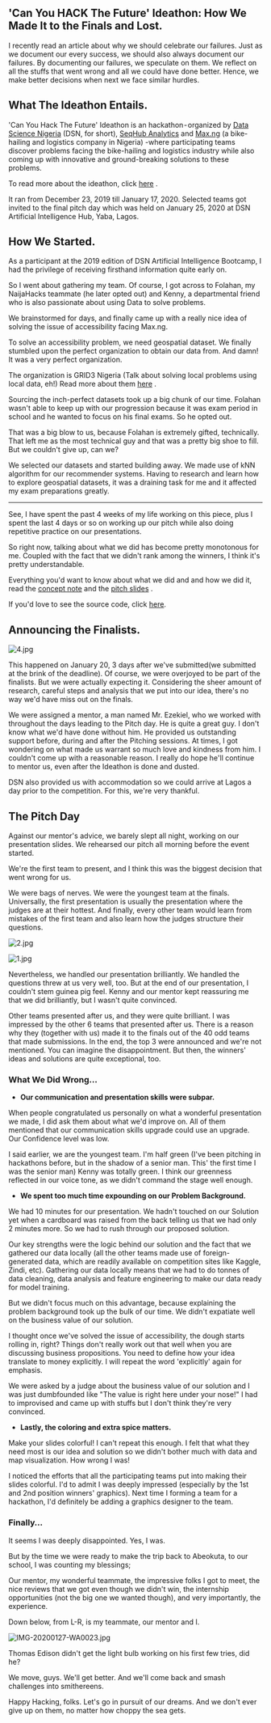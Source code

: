 ## 'Can You HACK The Future' Ideathon: How We Made It to the Finals and Lost.

I recently read an article about why we should celebrate our failures. Just as we document our every success, we should also always document our failures. By documenting our failures, we speculate on them. We reflect on all the stuffs that went wrong and all we could have done better. Hence, we make better decisions when next we face similar hurdles.


## What The Ideathon Entails.

'Can You Hack The Future' Ideathon is an hackathon - organized by  [Data Science Nigeria](https://www.datasciencenigeria.org/)  (DSN, for short),  [SeqHub Analytics](https://www.seqhubanalytics.com/about)  and  [Max.ng](https://max.ng/)  (a bike-hailing and logistics company in Nigeria) -where participating teams discover problems facing the bike-hailing and logistics industry while also coming up with innovative and ground-breaking solutions to these problems. 

To read more about the ideathon, click  [here](https://drive.google.com/file/d/1yZh98BBRN3adDX1iujLzPRXtX0ufeTRL/view) .

It ran from December 23, 2019 till January 17, 2020. Selected teams got invited to the final pitch day which was held on January 25, 2020 at DSN Artificial Intelligence Hub, Yaba, Lagos.

## How We Started.

As a participant at the 2019 edition of DSN Artificial Intelligence Bootcamp, I had the privilege of receiving firsthand information quite early on.

So I went about gathering my team. Of course, I got across to Folahan, my NaijaHacks teammate (he later opted out) and Kenny, a departmental friend who is also passionate about using Data to solve problems.

We brainstormed for days, and finally came up with a really nice idea of solving the issue of accessibility facing Max.ng.

To solve an accessibility problem, we need geospatial dataset. We finally stumbled upon the perfect organization to obtain our data from. And damn! It was a very perfect organization.

The organization is GRID3 Nigeria (Talk about solving local problems using local data, eh!) Read more about them  [here](http://grid3.gov.ng/) .

Sourcing the inch-perfect datasets took up a big chunk of our time. Folahan wasn't able to keep up with our progression because it was exam period in school and he wanted to focus on his final exams. So he opted out.

That was a big blow to us, because Folahan is extremely gifted, technically. That left me as the most technical guy and that was a pretty big shoe to fill. But we couldn't give up, can we?

We selected our datasets and started building away. We made use of kNN algorithm for our recommender systems. Having to research and learn how to explore geospatial datasets, it was a draining task for me and it affected my exam preparations greatly.

****************************

See, I have spent the past 4 weeks of my life working on this piece, plus I spent the last 4 days or so on working up our pitch while also doing repetitive practice on our presentations. 

So right now, talking about what we did has become pretty monotonous for me. Coupled with the fact that we didn't rank among the winners, I think it's pretty understandable.

Everything you'd want to know about what we did and and how we did it, read the  [concept note](https://drive.google.com/open?id=19q6vOcOS0A5KCSUpAfqCIwKooZZFsGLO)  and the  [pitch slides](https://drive.google.com/open?id=1vlQG2EqYQRm95NBQF0NJjqHJdehZQ1ay) .

If you'd love to see the source code, click  [here](https://github.com/SteveKola/HotUsers/blob/master/HotUsers.ipynb).


## Announcing the Finalists.

![4.jpg](https://cdn.hashnode.com/res/hashnode/image/upload/v1580215390949/DTaeHCk9V.jpeg)

This happened on January 20, 3 days after we've submitted(we submitted at the brink of the deadline). Of course, we were overjoyed to be part of the finalists. But we were actually expecting it. Considering the sheer amount of research, careful steps and analysis that we put into our idea, there's no way we'd have miss out on the finals.

We were assigned a mentor, a man named Mr. Ezekiel, who we worked with throughout the days leading to the Pitch day. He is quite a great guy. I don't know what we'd have done without him. He provided us outstanding support before, during and after the Pitching sessions. At times, I got wondering on what made us warrant so much love and kindness from him. I couldn't come up with a reasonable reason. I really do hope he'll continue to mentor us, even after the Ideathon is done and dusted.

DSN also provided us with accommodation so we could arrive at Lagos a day prior to the competition. For this, we're very thankful.


## The Pitch Day

Against our mentor's advice, we barely slept all night, working on our presentation slides. We rehearsed our pitch all morning before the event started.

We're the first team to present, and I think this was the biggest decision that went wrong for us.

We were bags of nerves. We were the youngest team at the finals. 
Universally, the first presentation is usually the presentation where the judges are at their hottest. And finally, every other team would learn from mistakes of the first team and also learn how the judges structure their questions.

![2.jpg](https://cdn.hashnode.com/res/hashnode/image/upload/v1580215603189/G00AHNvvB.jpeg)

![1.jpg](https://cdn.hashnode.com/res/hashnode/image/upload/v1580215535768/RWEbLIzxD.jpeg)

Nevertheless, we handled our presentation brilliantly. We handled the questions threw at us very well, too. But at the end of our presentation, I couldn't stem guinea pig feel. Kenny and our mentor kept reassuring me that we did brilliantly, but I wasn't quite convinced.

Other teams presented after us, and they were quite brilliant. I was impressed by the other 6 teams that presented after us. There is a reason why they (together with us) made it to the finals out of the 40 odd teams that made submissions. In the end, the top 3 were announced and we're not mentioned. You can imagine the disappointment. But then, the winners' ideas and solutions are quite exceptional, too.


### What We Did Wrong…

- **Our communication and presentation skills were subpar.**

When people congratulated us personally on what a wonderful presentation we made, I did ask them about what we'd improve on. All of them mentioned that our communication skills upgrade could use an upgrade.
Our Confidence level was low.

I said earlier, we are the youngest team. I'm half green (I've been pitching in hackathons before, but in the shadow of a senior man. This' the first time I was the senior man) Kenny was totally green. I think our greenness reflected in our voice tone, as we didn't command the stage well enough.

- **We spent too much time expounding on our Problem Background.**

We had 10 minutes for our presentation. We hadn't touched on our Solution yet when a cardboard was raised from the back telling us that we had only 2 minutes more. So we had to rush through our proposed solution.

Our key strengths were the logic behind our solution and the fact that we gathered our data locally (all the other teams made use of foreign-generated data, which are readily available on competition sites like Kaggle, Zindi, etc). Gathering our data locally means that we had to do tonnes of data cleaning, data analysis and feature engineering to make our data ready for model training.

But we didn't focus much on this advantage, because explaining the problem background took up the bulk of our time.
We didn't expatiate well on the business value of our solution.

I thought once we've solved the issue of accessibility, the dough starts rolling in, right? Things don't really work out that well when you are discussing business propositions. You need to define how your idea translate to money explicitly. I will repeat the word 'explicitly' again for emphasis.

We were asked by a judge about the business value of our solution and I was just dumbfounded like "The value is right here under your nose!" I had to improvised and came up with stuffs but I don't think they're very convinced.

- **Lastly, the coloring and extra spice matters.**

Make your slides colorful! I can't repeat this enough. I felt that what they need most is our idea and solution so we didn't bother much with data and map visualization. How wrong I was!

I noticed the efforts that all the participating teams put into making their slides colorful. I'd to admit I was deeply impressed (especially by the 1st and 2nd position winners' graphics). Next time I forming a team for a hackathon, I'd definitely be adding a graphics designer to the team.


### Finally…

It seems I was deeply disappointed. Yes, I was.

But by the time we were ready to make the trip back to Abeokuta, to our school, I was counting my blessings;

Our mentor, my wonderful teammate, the impressive folks I got to meet, the nice reviews that we got even though we didn't win, the internship opportunities (not the big one we wanted though), and very importantly, the experience.

Down below, from L-R, is my teammate, our mentor and I.

![IMG-20200127-WA0023.jpg](https://cdn.hashnode.com/res/hashnode/image/upload/v1580215672287/JV76CosEi.jpeg)

Thomas Edison didn't get the light bulb working on his first few tries, did he?

We move, guys. We'll get better. And we'll come back and smash challenges into smithereens. 

Happy Hacking, folks. Let's go in pursuit of our dreams. And we don't ever give up on them, no matter how choppy the sea gets.